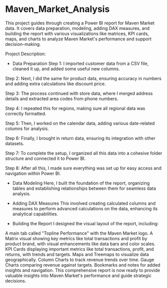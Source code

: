 # Maven_Market_Analysis

This project guides through creating a Power BI report for Maven Market data. It covers data preparation, modeling, adding DAX measures, and building the report with various visualizations like matrices, KPI cards, maps, and charts to analyze Maven Market's performance and support decision-making.

Project Description:

* Data Preparation
Step 1: I imported customer data from a CSV file, cleaned it up, and added some useful new columns.

Step 2: Next, I did the same for product data, ensuring accuracy in numbers and adding extra calculations like discount price.

Step 3: The process continued with store data, where I merged address details and extracted area codes from phone numbers.

Step 4: I repeated this for regions, making sure all regional data was correctly formatted.

Step 5: Then, I worked on the calendar data, adding various date-related columns for analysis.

Step 6: Finally, I brought in return data, ensuring its integration with other datasets.

Step 7: To complete the setup, I organized all this data into a cohesive folder structure and connected it to Power BI.

Step 8: After all this, I made sure everything was set up for easy access and navigation within Power BI.

* Data Modeling
Here, I built the foundation of the report, organizing tables and establishing relationships between them for seamless data analysis.

* Adding DAX Measures
This involved creating calculated columns and measures to perform advanced calculations on the data, enhancing its analytical capabilities.

* Building the Report
I designed the visual layout of the report, including:

A main tab called "Topline Performance" with the Maven Market logo. A Matrix visual showing key metrics like total transactions and profit by product brand, with visual enhancements like data bars and color scales. KPI Cards displaying important metrics like total transactions, profit, and returns, with trends and targets. Maps and Treemaps to visualize data geographically. Column Charts to track revenue trends over time. Gauge Charts comparing revenue against targets. Bookmarks and notes for added insights and navigation. This comprehensive report is now ready to provide valuable insights into Maven Market's performance and guide strategic decisions.

